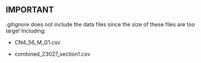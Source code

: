 ## IMPORTANT

.gitignore does not include the data files since the size of these files are too large! Including:

- CN4_56_M_G1.csv

- combined_23027_section1.csv
